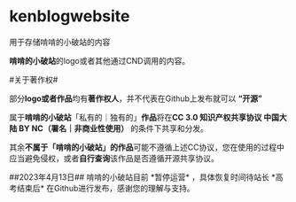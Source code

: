 # kenblogwebsite
用于存储啃啃的小破站的内容<p>
**啃啃的小破站**的logo或者其他通过CND调用的内容。<p>
#关于著作权#<p>
部分**logo或者作品**均有**著作权人**，并不代表在Github上发布就可以 **“开源”** <p>

属于**啃啃的小破站**「私有的｜独有的」**作品**将在**CC 3.0 知识产权共享协议 中国大陆 BY NC（署名｜非商业性使用）** 的条件下共享和分发。<p>
其余**不属于「啃啃的小破站」的作品**可能不遵循上述CC协议，您在使用的过程中应当避免侵权，或者**自行查询**该作品是否遵循开源共享协议。
<p><p> ##2023年4月13日## 啃啃的小破站目前 *暂停运营* ，具体恢复时间待站长 *高考结束后* 在Github进行发布，感谢您的理解与支持。
